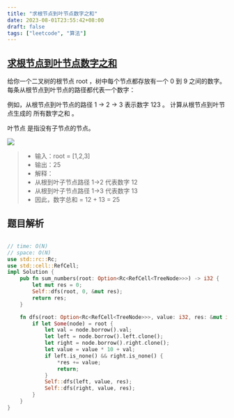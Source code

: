 ```yaml
---
title: "求根节点到叶节点数字之和"
date: 2023-08-01T23:55:42+08:00
draft: false
tags: ["leetcode", "算法"]
---
```


## [求根节点到叶节点数字之和](https://leetcode.cn/problems/sum-root-to-leaf-numbers/)

给你一个二叉树的根节点 root ，树中每个节点都存放有一个 0 到 9 之间的数字。
每条从根节点到叶节点的路径都代表一个数字：

例如，从根节点到叶节点的路径 1 -> 2 -> 3 表示数字 123 。
计算从根节点到叶节点生成的 所有数字之和 。

叶节点 是指没有子节点的节点。

![](https://assets.leetcode.com/uploads/2021/02/19/num1tree.jpg)

>- 输入：root = [1,2,3]
>- 输出：25
>- 解释：
>- 从根到叶子节点路径 1->2 代表数字 12
>- 从根到叶子节点路径 1->3 代表数字 13
>- 因此，数字总和 = 12 + 13 = 25

## 题目解析

```rust

// time: O(N)
// space: O(N)
use std::rc::Rc;
use std::cell::RefCell;
impl Solution {
    pub fn sum_numbers(root: Option<Rc<RefCell<TreeNode>>>) -> i32 {
        let mut res = 0;
        Self::dfs(root, 0, &mut res);
        return res;
    }

    fn dfs(root: Option<Rc<RefCell<TreeNode>>>, value: i32, res: &mut i32) {
        if let Some(node) = root {
            let val = node.borrow().val;
            let left = node.borrow().left.clone();
            let right = node.borrow().right.clone();
            let value = value * 10 + val;
            if left.is_none() && right.is_none() {
                *res += value;
                return;
            }
            Self::dfs(left, value, res);
            Self::dfs(right, value, res);
        }
    }
}
```